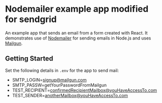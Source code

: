 # Nodemailer example app modified for sendgrid

An example app that sends an email from a form created with React. It demonstrates use of [Nodemailer](https://github.com/nodemailer/nodemailer) for sending emails in Node.js and uses [Mailgun](https://mailgun.com).

## Getting Started
Set the following details in `.env` for the app to send mail:
- SMTP_LOGIN=signup@mailgun.com
- SMTP_PASSW=getYourPasswordFromMailgun
- TEST_RECIPIENT=confirmedRecipientMailbox@youHaveAccessTo.com
- TEST_SENDER=anotherMailbox@youHaveAccessTo.com